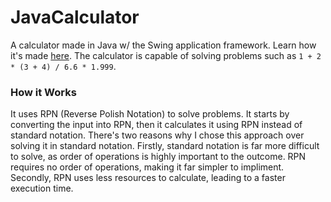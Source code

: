 # JavaCalculator

A calculator made in Java w/ the Swing application framework. Learn how it's made [here](https://jcurtis.io/tutorials/creating-a-calculator).
The calculator is capable of solving problems such as `1 + 2 * (3 + 4) / 6.6 * 1.999`.

### How it Works
It uses RPN (Reverse Polish Notation) to solve problems. It starts by converting the input into RPN, then it calculates it using RPN instead of standard notation. There's two reasons why I chose this approach over solving it in standard notation. Firstly, standard notation is far more difficult to solve, as order of operations is highly important to the outcome. RPN requires no order of operations, making it far simpler to impliment. Secondly, RPN uses less resources to calculate, leading to a faster execution time.
